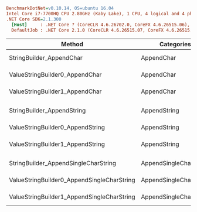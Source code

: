 ``` ini

BenchmarkDotNet=v0.10.14, OS=ubuntu 16.04
Intel Core i7-7700HQ CPU 2.80GHz (Kaby Lake), 1 CPU, 4 logical and 4 physical cores
.NET Core SDK=2.1.300
  [Host]     : .NET Core ? (CoreCLR 4.6.26702.0, CoreFX 4.6.26515.06), 64bit RyuJIT
  DefaultJob : .NET Core 2.1.0 (CoreCLR 4.6.26515.07, CoreFX 4.6.26515.06), 64bit RyuJIT


```
|                                     Method |             Categories |       Mean |     Error |     StdDev | Scaled | ScaledSD |    Gen 0 |    Gen 1 |    Gen 2 |  Allocated |
|------------------------------------------- |----------------------- |-----------:|----------:|-----------:|-------:|---------:|---------:|---------:|---------:|-----------:|
|                   StringBuilder_AppendChar |             AppendChar |   346.1 us |  4.065 us |  3.6035 us |   1.00 |     0.00 | 111.8164 | 110.8398 | 110.8398 |  391.58 KB |
|             ValueStringBuilder0_AppendChar |             AppendChar |   227.8 us |  2.463 us |  2.3038 us |   0.66 |     0.01 |  59.3262 |  58.5938 |  58.5938 |  195.34 KB |
|             ValueStringBuilder1_AppendChar |             AppendChar |   210.2 us |  1.304 us |  1.2198 us |   0.61 |     0.01 |  58.3496 |  58.3496 |  58.3496 |  195.34 KB |
|                                            |                        |            |           |            |        |          |          |          |          |            |
|                 StringBuilder_AppendString |           AppendString | 1,289.2 us | 13.140 us | 10.9725 us |   1.00 |     0.00 | 332.0313 | 332.0313 | 332.0313 | 1565.16 KB |
|           ValueStringBuilder0_AppendString |           AppendString | 2,944.3 us | 42.710 us | 39.9510 us |   2.28 |     0.04 | 195.3125 | 195.3125 | 195.3125 |  781.28 KB |
|           ValueStringBuilder1_AppendString |           AppendString |   818.8 us |  3.762 us |  3.5190 us |   0.64 |     0.01 | 198.2422 | 198.2422 | 198.2422 |  781.28 KB |
|                                            |                        |            |           |            |        |          |          |          |          |            |
|       StringBuilder_AppendSingleCharString | AppendSingleCharString |   458.2 us |  1.428 us |  1.2658 us |   1.00 |     0.00 | 111.3281 | 110.8398 | 110.8398 |   391.6 KB |
| ValueStringBuilder0_AppendSingleCharString | AppendSingleCharString |   238.1 us |  1.218 us |  0.9512 us |   0.52 |     0.00 |  61.7676 |  58.5938 |  58.5938 |  195.34 KB |
| ValueStringBuilder1_AppendSingleCharString | AppendSingleCharString |   268.1 us |  1.553 us |  1.3771 us |   0.59 |     0.00 |  58.5938 |  58.5938 |  58.5938 |  195.34 KB |
